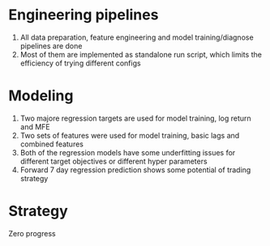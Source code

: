 # Engineering pipelines

1. All data preparation, feature engineering and model training/diagnose pipelines are done
2. Most of them are implemented as standalone run script, which limits the efficiency of trying different configs

# Modeling

1. Two majore regression targets are used for model training, log return and MFE
2. Two sets of features were used for model training, basic lags and combined features
3. Both of the regression models have some underfitting issues for different target objectives or different hyper parameters
4. Forward 7 day regression prediction shows some potential of trading strategy

# Strategy

Zero progress